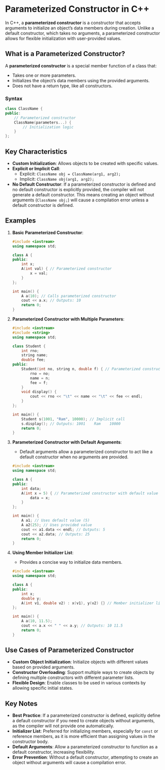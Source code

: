 # Parameterized Constructor in C++

In C++, a **parameterized constructor** is a constructor that accepts arguments to initialize an object’s data members during creation. Unlike a default constructor, which takes no arguments, a parameterized constructor allows for flexible initialization with user-provided values.

## What is a Parameterized Constructor?

A **parameterized constructor** is a special member function of a class that:
- Takes one or more parameters.
- Initializes the object’s data members using the provided arguments.
- Does not have a return type, like all constructors.

### Syntax
```cpp
class ClassName {
public:
    // Parameterized constructor
    ClassName(parameters...) {
        // Initialization logic
    }
};
```

## Key Characteristics
- **Custom Initialization**: Allows objects to be created with specific values.
- **Explicit or Implicit Call**:
  - Explicit: `ClassName obj = ClassName(arg1, arg2);`
  - Implicit: `ClassName obj(arg1, arg2);`
- **No Default Constructor**: If a parameterized constructor is defined and no default constructor is explicitly provided, the compiler will not generate a default constructor. This means creating an object without arguments (`ClassName obj;`) will cause a compilation error unless a default constructor is defined.

## Examples

1. **Basic Parameterized Constructor**:
   ```cpp
   #include <iostream>
   using namespace std;

   class A {
   public:
       int x;
       A(int val) { // Parameterized constructor
           x = val;
       }
   };

   int main() {
       A a(10); // Calls parameterized constructor
       cout << a.x; // Outputs: 10
       return 0;
   }
   ```

2. **Parameterized Constructor with Multiple Parameters**:
   ```cpp
   #include <iostream>
   #include <string>
   using namespace std;

   class Student {
       int rno;
       string name;
       double fee;
   public:
       Student(int no, string n, double f) { // Parameterized constructor
           rno = no;
           name = n;
           fee = f;
       }
       void display() {
           cout << rno << "\t" << name << "\t" << fee << endl;
       }
   };

   int main() {
       Student s(1001, "Ram", 10000); // Implicit call
       s.display(); // Outputs: 1001    Ram    10000
       return 0;
   }
   ```

3. **Parameterized Constructor with Default Arguments**:
   - Default arguments allow a parameterized constructor to act like a default constructor when no arguments are provided.
   ```cpp
   #include <iostream>
   using namespace std;

   class A {
   public:
       int data;
       A(int x = 5) { // Parameterized constructor with default value
           data = x;
       }
   };

   int main() {
       A a1; // Uses default value (5)
       A a2(25); // Uses provided value
       cout << a1.data << endl; // Outputs: 5
       cout << a2.data; // Outputs: 25
       return 0;
   }
   ```

4. **Using Member Initializer List**:
   - Provides a concise way to initialize data members.
   ```cpp
   #include <iostream>
   using namespace std;

   class A {
   public:
       int x;
       double y;
       A(int v1, double v2) : x(v1), y(v2) {} // Member initializer list
   };

   int main() {
       A a(10, 11.5);
       cout << a.x << " " << a.y; // Outputs: 10 11.5
       return 0;
   }
   ```

## Use Cases of Parameterized Constructor
- **Custom Object Initialization**: Initialize objects with different values based on provided arguments.
- **Constructor Overloading**: Support multiple ways to create objects by defining multiple constructors with different parameter lists.
- **Flexible Design**: Enable classes to be used in various contexts by allowing specific initial states.

## Key Notes
- **Best Practice**: If a parameterized constructor is defined, explicitly define a default constructor if you need to create objects without arguments, as the compiler will not provide one automatically.
- **Initializer List**: Preferred for initializing members, especially for `const` or reference members, as it is more efficient than assigning values in the constructor body.
- **Default Arguments**: Allow a parameterized constructor to function as a default constructor, increasing flexibility.
- **Error Prevention**: Without a default constructor, attempting to create an object without arguments will cause a compilation error.
